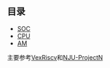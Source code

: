 ## 目录
- [SOC](soc/soc.md)
- [CPU](cpu/cpu.md)
- [AM](abstract-machine/AM.md)

主要参考[VexRiscv](https://github.com/SpinalHDL/VexRiscv)和[NJU-ProjectN](https://github.com/NJU-ProjectN/abstract-machine)
